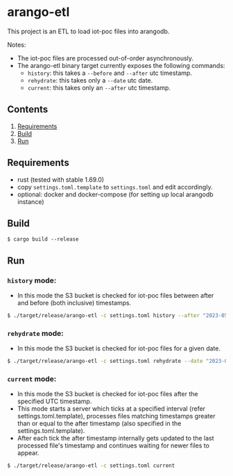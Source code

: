 # arango-etl

This project is an ETL to load iot-poc files into arangodb.

Notes:

- The iot-poc files are processed out-of-order asynchronously.
- The arango-etl binary target currently exposes the following commands:
    - `history`: this takes a `--before` and `--after` utc timestamp.
    - `rehydrate`: this takes only a `--date` utc date.
    - `current`: this takes only an `--after` utc timestamp.

## Contents

1. [Requirements](#Requirements)
2. [Build](#Build)
2. [Run](#Run)

## Requirements

- rust (tested with stable 1.69.0)
- copy `settings.toml.template` to `settings.toml` and edit accordingly.
- optional: docker and docker-compose (for setting up local arangodb instance)

## Build

```
$ cargo build --release
```

## Run

### `history` mode:

- In this mode the S3 bucket is checked for iot-poc files between after and before
(both inclusive) timestamps.

```bash
$ ./target/release/arango-etl -c settings.toml history --after "2023-05-01T00:00:00" --before "2023-05-01T02:00:00"
```

### `rehydrate` mode:

- In this mode the S3 bucket is checked for iot-poc files for a given date.

```bash
$ ./target/release/arango-etl -c settings.toml rehydrate --date "2023-05-01"
```

### `current` mode:

- In this mode the S3 bucket is checked for iot-poc files after the specified
  UTC timestamp.
- This mode starts a server which ticks at a specified interval (refer
  settings.toml.template), processes files matching timestamps greater than or
  equal to the after timestamp (also specified in the settings.toml.template).
- After each tick the after timestamp internally gets updated to the last
  processed file's timestamp and continues waiting for newer files to appear.

```bash
$ ./target/release/arango-etl -c settings.toml current
```

